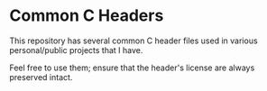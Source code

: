 # Common C Headers

This repository has several common C header files used in various
personal/public projects that I have.

Feel free to use them; ensure that the header's license are always
preserved intact.
